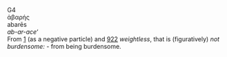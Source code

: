 <body>
  <p>G4<br>  ἀβαρής  <br> abarēs  <br><i>ab-ar-ace‘ </i><br>From <a href="g0001.htm">1</a> (as a negative particle) and <a href="g0922.htm">922</a>  <i>weightless</i>, that is (figuratively) <i>not</i> <i>burdensome:</i> - from being burdensome.<br></p>
 </body>